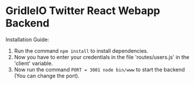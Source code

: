 # GridleIO Twitter React Webapp Backend
Installation Guide: 
 1. Run the command ```npm install``` to install dependencies. 
 2. Now you have to enter your credentials in the file 'routes/users.js' in the 'client' variable.
 3. Now run the command ```PORT = 3001 node bin/www``` to start the backend (You can change the port).
